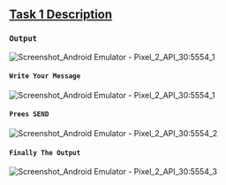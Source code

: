 
## [Task 1 Description](https://github.com/mmsaeed509/Wireless-and-Mobile-Networks/blob/e181bd59173ce4ca7e6f7533cade8a1a494898c4/Task%201/Lab1.pdf)


### `Output    `


![Screenshot_Android Emulator - Pixel_2_API_30:5554_1](https://user-images.githubusercontent.com/62524855/142474349-28ff055b-a688-46e1-b9b1-f002b9b24196.png)


#### `Write Your Message`

![Screenshot_Android Emulator - Pixel_2_API_30:5554_1](https://user-images.githubusercontent.com/62524855/142475128-20d82bf0-0c7b-45d5-8e66-c4791f04aea0.png)


#### `Prees SEND`

![Screenshot_Android Emulator - Pixel_2_API_30:5554_2](https://user-images.githubusercontent.com/62524855/142475330-a90920f1-822b-4879-b2eb-e20640aa4b85.png)

#### `Finally The Output`

![Screenshot_Android Emulator - Pixel_2_API_30:5554_3](https://user-images.githubusercontent.com/62524855/142475477-5ed9e034-7cc4-4bf2-b472-0c4a9f2168b1.png)
